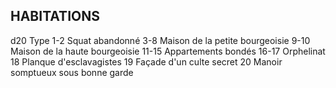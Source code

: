 ## HABITATIONS


d20 Type
1-2 Squat abandonné
3-8 Maison de la petite bourgeoisie
9-10 Maison de la haute bourgeoisie
11-15 Appartements bondés
16-17 Orphelinat
18 Planque d'esclavagistes
19 Façade d'un culte secret
20 Manoir somptueux sous bonne garde
